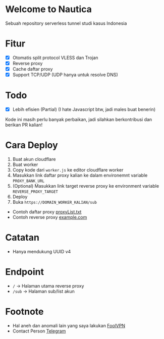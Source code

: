# Welcome to Nautica

Sebuah repository serverless tunnel studi kasus Indonesia

# Fitur

- [x] Otomatis split protocol VLESS dan Trojan
- [x] Reverse proxy
- [x] Cache daftar proxy
- [x] Support TCP/UDP (UDP hanya untuk resolve DNS)

# Todo

- [x] Lebih efisien (Partial) (I hate Javascript btw, jadi males buat benerin)

Kode ini masih perlu banyak perbaikan, jadi silahkan berkontribusi dan berikan PR kalian!

# Cara Deploy

1. Buat akun cloudflare
2. Buat worker
3. Copy kode dari `worker.js` ke editor cloudflare worker
4. Masukkan link daftar proxy kalian ke dalam environemnt variable `PROXY_BANK_URL`
5. (Optional) Masukkan link target reverse proxy ke environment variable `REVERSE_PROXY_TARGET`
6. Deploy
7. Buka `https://DOMAIN_WORKER_KALIAN/sub`

- Contoh daftar proxy [proxyList.txt](https://raw.githubusercontent.com/dickymuliafiqri/Nautica/refs/heads/main/proxyList.txt)
- Contoh reverse proxy [example.com](https://example.com)

# Catatan

- Hanya mendukung UUID v4

# Endpoint

- `/` -> Halaman utama reverse proxy
- `/sub` -> Halaman sub/list akun

# Footnote

- Hal aneh dan anomali lain yang saya lakukan [FoolVPN](https://t.me/foolvpn)
- Contact Person [Telegram](https://t.me/d_fordlalatina)
